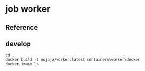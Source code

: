 # job worker

## Reference


## develop
```
cd .
docker build -t nojaja/worker:latest containers\worker\docker
docker image ls

```
